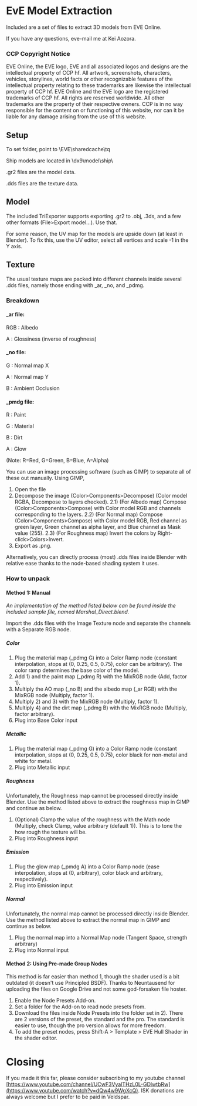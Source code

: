# EvE Model Extraction
Included are a set of files to extract 3D models from EVE Online.

If you have any questions, eve-mail me at Kei Aozora.

### CCP Copyright Notice

EVE Online, the EVE logo, EVE and all associated logos and designs are the intellectual property of CCP hf. All artwork, screenshots, characters, vehicles, storylines, world facts or other recognizable features of the intellectual property relating to these trademarks are likewise the intellectual property of CCP hf. EVE Online and the EVE logo are the registered trademarks of CCP hf. All rights are reserved worldwide. All other trademarks are the property of their respective owners. CCP is in no way responsible for the content on or functioning of this website, nor can it be liable for any damage arising from the use of this website.

## Setup
To set folder, point to \EVE\sharedcache\tq

Ship models are located in \dx9\model\ship\

.gr2 files are the model data.

.dds files are the texture data.

## Model
The included TriExporter supports exporting .gr2 to .obj, .3ds, and a few other formats (File>Export model...). Use that.

For some reason, the UV map for the models are upside down (at least in Blender). To fix this, use the UV editor, select all vertices and scale -1 in the Y axis. 

## Texture
The usual texture maps are packed into different channels inside several .dds files, namely those ending with \_ar, \_no, and \_pdmg.

### Breakdown

#### \_ar file:

RGB : Albedo

A   : Glossiness (inverse of roughness)

#### \_no file:

G   : Normal map X

A   : Normal map Y

B   : Ambient Occlusion

#### \_pmdg file:

R   : Paint

G   : Material

B   : Dirt

A   : Glow

(Note: R=Red, G=Green, B=Blue, A=Alpha)

You can use an image processing software (such as GIMP) to separate all of these out manually. Using GIMP,

1) Open the file
2) Decompose the image (Color>Components>Decompose) (Color model RGBA, Decompose to layers checked).
2.1) (For Albedo map) Compose (Color>Components>Compose) with Color model RGB and channels corresponding to the layers.
2.2) (For Normal map) Compose (Color>Components>Compose) with Color model RGB, Red channel as green layer, Green channel as alpha layer, and Blue channel as Mask value (255).
2.3) (For Roughness map) Invert the colors by Right-click>Colors>Invert.
4) Export as .png.

Alternatively, you can directly process (most) .dds files inside Blender with relative ease thanks to the node-based shading system it uses.

### How to unpack

#### Method 1: Manual

_An implementation of the method listed below can be found inside the included sample file, named Marshal_Direct.blend._

Import the .dds files with the Image Texture node and separate the channels with a Separate RGB node.

##### Color
1) Plug the material map (\_pdmg G) into a Color Ramp node (constant interpolation, stops at (0, 0.25, 0.5, 0.75), color can be arbitrary). The color ramp determines the base color of the model.
2) Add 1) and the paint map (\_pdmg R) with the MixRGB node (Add, factor 1).
3) Multiply the AO map (\_no B) and the albedo map (\_ar RGB) with the MixRGB node (Multiply, factor 1).
4) Multiply 2) and 3) with the MixRGB node (Multiply, factor 1).
5) Multiply 4) and the dirt map (\_pdmg B) with the MixRGB node (Multiply, factor arbitrary).
6) Plug into Base Color input

##### Metallic
1) Plug the material map (\_pdmg G) into a Color Ramp node (constant interpolation, stops at (0, 0.25, 0.5, 0.75), color black for non-metal and white for metal.
2) Plug into Metallic input

##### Roughness
Unfortunately, the Roughness map cannot be processed directly inside Blender. Use the method listed above to extract the roughness map in GIMP and continue as below.

1) (Optional) Clamp the value of the roughness with the Math node (Multiply, check Clamp, value arbitrary (default 1)). This is to tone the how rough the texture will be.
2) Plug into Roughness input


##### Emission
1) Plug the glow map (\_pmdg A) into a Color Ramp node (ease interpolation, stops at (0, arbitrary), color black and arbitrary, respectively).
2) Plug into Emission input

##### Normal
Unfortunately, the normal map cannot be processed directly inside Blender. Use the method listed above to extract the normal map in GIMP and continue as below.

1) Plug the normal map into a Normal Map node (Tangent Space, strength arbitrary)
2) Plug into Normal input

#### Method 2: Using Pre-made Group Nodes
This method is far easier than method 1, though the shader used is a bit outdated (it doesn't use Principled BSDF). Thanks to Neuntausend for uploading the files on Google Drive and not some god-forsaken file hoster.

1) Enable the Node Presets Add-on.
2) Set a folder for the Add-on to read node presets from.
3) Download the files inside Node Presets into the folder set in 2). There are 2 versions of the preset, the standard and the pro. The standard is easier to use, though the pro version allows for more freedom.
4) To add the preset nodes, press Shift-A > Template > EVE Hull Shader in the shader editor.

# Closing

If you made it this far, please consider subscribing to my youtube channel [https://www.youtube.com/channel/UCwF3VyalTHzL0L-GDlwtbRw](https://www.youtube.com/watch?v=dQw4w9WgXcQ). ISK donations are always welcome but I prefer to be paid in Veldspar.
